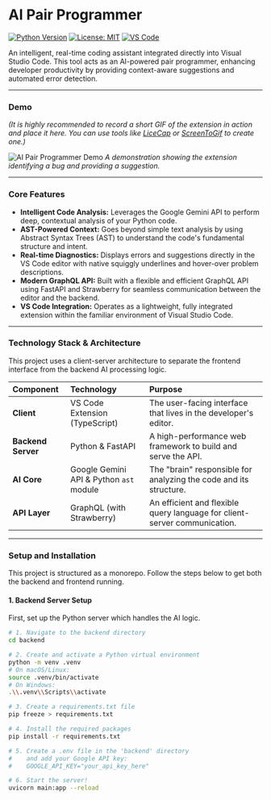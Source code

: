 # AI Pair Programmer

[![Python Version](https://img.shields.io/badge/Python-3.9+-blue.svg)](https://www.python.org/downloads/)
[![License: MIT](https://img.shields.io/badge/License-MIT-yellow.svg)](https://opensource.org/licenses/MIT)
[![VS Code](https://img.shields.io/badge/VS%20Code-1.80%2B-blue)](https://code.visualstudio.com/)

An intelligent, real-time coding assistant integrated directly into Visual Studio Code. This tool acts as an AI-powered pair programmer, enhancing developer productivity by providing context-aware suggestions and automated error detection.

---

### Demo

*(It is highly recommended to record a short GIF of the extension in action and place it here. You can use tools like [LiceCap](https://www.cockos.com/licecap/) or [ScreenToGif](https://www.screentogif.com/) to create one.)*

![AI Pair Programmer Demo](https://i.imgur.com/g8c5YtM.gif) 
*A demonstration showing the extension identifying a bug and providing a suggestion.*

---

### Core Features

* **Intelligent Code Analysis:** Leverages the Google Gemini API to perform deep, contextual analysis of your Python code.
* **AST-Powered Context:** Goes beyond simple text analysis by using Abstract Syntax Trees (AST) to understand the code's fundamental structure and intent.
* **Real-time Diagnostics:** Displays errors and suggestions directly in the VS Code editor with native squiggly underlines and hover-over problem descriptions.
* **Modern GraphQL API:** Built with a flexible and efficient GraphQL API using FastAPI and Strawberry for seamless communication between the editor and the backend.
* **VS Code Integration:** Operates as a lightweight, fully integrated extension within the familiar environment of Visual Studio Code.

---

### Technology Stack & Architecture

This project uses a client-server architecture to separate the frontend interface from the backend AI processing logic.

| Component         | Technology                               | Purpose                                                              |
| :---------------- | :--------------------------------------- | :------------------------------------------------------------------- |
| **Client** | VS Code Extension (TypeScript)           | The user-facing interface that lives in the developer's editor.      |
| **Backend Server** | Python & FastAPI                        | A high-performance web framework to build and serve the API.         |
| **AI Core** | Google Gemini API & Python `ast` module  | The "brain" responsible for analyzing the code and its structure.    |
| **API Layer** | GraphQL (with Strawberry)                | An efficient and flexible query language for client-server communication. |

---

### Setup and Installation

This project is structured as a monorepo. Follow the steps below to get both the backend and frontend running.

#### 1. Backend Server Setup

First, set up the Python server which handles the AI logic.

```bash
# 1. Navigate to the backend directory
cd backend

# 2. Create and activate a Python virtual environment
python -m venv .venv
# On macOS/Linux:
source .venv/bin/activate
# On Windows:
.\\.venv\\Scripts\\activate

# 3. Create a requirements.txt file
pip freeze > requirements.txt

# 4. Install the required packages
pip install -r requirements.txt

# 5. Create a .env file in the 'backend' directory
#    and add your Google API key:
#    GOOGLE_API_KEY="your_api_key_here"

# 6. Start the server!
uvicorn main:app --reload
